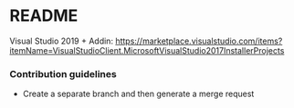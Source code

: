 # README #

Visual Studio 2019 + Addin:
https://marketplace.visualstudio.com/items?itemName=VisualStudioClient.MicrosoftVisualStudio2017InstallerProjects


### Contribution guidelines ###

* Create a separate branch and then generate a merge request
